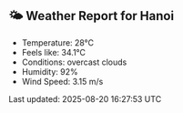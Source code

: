 <!-- WEATHER-START -->
## 🌤 Weather Report for Hanoi

- Temperature: 28°C
- Feels like: 34.1°C
- Conditions: overcast clouds
- Humidity: 92%
- Wind Speed: 3.15 m/s

Last updated: 2025-08-20 16:27:53 UTC
<!-- WEATHER-END -->
